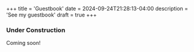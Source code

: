 +++
title = 'Guestbook'
date = 2024-09-24T21:28:13-04:00
description = 'See my guestbook'
draft = true
+++

### Under Construction

Coming soon!
